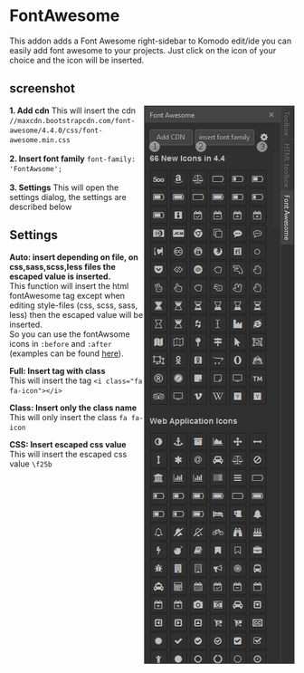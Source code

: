 # FontAwesome
This addon adds a Font Awesome right-sidebar to Komodo edit/ide you can easily add font awesome to your projects.
Just click on the icon of your choice and the icon will be inserted.

## screenshot
<img src="screenshot.png" align="right" alt="">
<strong>1. Add cdn</strong>  
This will insert the cdn  
<code>//maxcdn.bootstrapcdn.com/font-awesome/4.4.0/css/font-awesome.min.css</code>
<br><br>
<strong>2. Insert font family</strong>  
<code>font-family: 'FontAwsome';</code>
<br><br>
<strong>3. Settings</strong>  
This will open the settings dialog,  
the settings are described below



## Settings
<b>Auto: insert depending on file, on css,sass,scss,less files the escaped value is inserted.</b>  
This function will insert the html fontAwesome tag except when editing style-files (css, scss, sass, less) then the escaped value will be inserted.  
So you can use the fontAwsome icons in <code>:before</code> and <code>:after</code> (examples can be found <a href="https://css-tricks.com/five-use-cases-for-icon-fonts/" target="_blank">here</a>).

<b>Full: Insert tag with class</b>  
This will insert the tag <code>&lt;i class="fa fa-icon"&gt;&lt;/i&gt;</code>

<b>Class: Insert only the class name</b>  
This will only insert the class <code>fa fa-icon</code>

<b>CSS: Insert escaped css value</b>  
This will insert the escaped css value <code>\f25b</code>